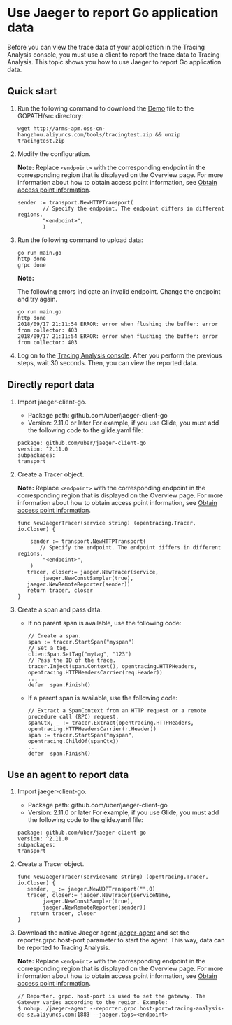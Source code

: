 # Use Jaeger to report Go application data

Before you can view the trace data of your application in the Tracing Analysis console, you must use a client to report the trace data to Tracing Analysis. This topic shows you how to use Jaeger to report Go application data.

## Quick start

1.  Run the following command to download the [Demo](http://arms-apm.oss-cn-hangzhou.aliyuncs.com/tools/tracingtest.zip) file to the GOPATH/src directory:

    ```
    wget http://arms-apm.oss-cn-hangzhou.aliyuncs.com/tools/tracingtest.zip && unzip tracingtest.zip
    ```

2.  Modify the configuration.

    **Note:** Replace `<endpoint>` with the corresponding endpoint in the corresponding region that is displayed on the Overview page. For more information about how to obtain access point information, see [Obtain access point information](#tab2).

    ```
    sender := transport.NewHTTPTransport(
            // Specify the endpoint. The endpoint differs in different regions.
            "<endpoint>",
            )
    ```

3.  Run the following command to upload data:

    ```
    go run main.go
    http done
    grpc done
    ```

    **Note:**

    The following errors indicate an invalid endpoint. Change the endpoint and try again.

    ```
    go run main.go
    http done
    2018/09/17 21:11:54 ERROR: error when flushing the buffer: error from collector: 403
    2018/09/17 21:11:54 ERROR: error when flushing the buffer: error from collector: 403
    ```

4.  Log on to the [Tracing Analysis console](https://tracing-analysis.console.aliyun.com/). After you perform the previous steps, wait 30 seconds. Then, you can view the reported data.


## Directly report data

1.  Import jaeger-client-go.

    -   Package path: github.com/uber/jaeger-client-go
    -   Version: 2.11.0 or later
    For example, if you use Glide, you must add the following code to the glide.yaml file:

    ```
    package: github.com/uber/jaeger-client-go
    version: ^2.11.0
    subpackages:
    transport
    ```

2.  Create a Tracer object.

    **Note:** Replace `<endpoint>` with the corresponding endpoint in the corresponding region that is displayed on the Overview page. For more information about how to obtain access point information, see [Obtain access point information](#tab2).

    ```
    func NewJaegerTracer(service string) (opentracing.Tracer, io.Closer) {
    
        sender := transport.NewHTTPTransport(
           // Specify the endpoint. The endpoint differs in different regions.
            "<endpoint>",
        )
       tracer, closer:= jaeger.NewTracer(service,
            jaeger.NewConstSampler(true),
       jaeger.NewRemoteReporter(sender))
       return tracer, closer
    }
    ```

3.  Create a span and pass data.

    -   If no parent span is available, use the following code:

        ```
        // Create a span.
        span := tracer.StartSpan("myspan")
        // Set a tag.
        clientSpan.SetTag("mytag", "123")
        // Pass the ID of the trace.
        tracer.Inject(span.Context(), opentracing.HTTPHeaders, opentracing.HTTPHeadersCarrier(req.Header))
        ...
        defer  span.Finish()
        ```

    -   If a parent span is available, use the following code:

        ```
        // Extract a SpanContext from an HTTP request or a remote procedure call (RPC) request.
        spanCtx, _ := tracer.Extract(opentracing.HTTPHeaders, opentracing.HTTPHeadersCarrier(r.Header))
        span := tracer.StartSpan("myspan", opentracing.ChildOf(spanCtx))
        ...
        defer  span.Finish()
        ```


## Use an agent to report data

1.  Import jaeger-client-go.

    -   Package path: github.com/uber/jaeger-client-go
    -   Version: 2.11.0 or later
    For example, if you use Glide, you must add the following code to the glide.yaml file:

    ```
    package: github.com/uber/jaeger-client-go
    version: ^2.11.0
    subpackages:
    transport
    ```

2.  Create a Tracer object.

    ```
    func NewJaegerTracer(serviceName string) (opentracing.Tracer, io.Closer) {
       sender, _ := jaeger.NewUDPTransport("",0)
       tracer, closer:= jaeger.NewTracer(serviceName,
            jaeger.NewConstSampler(true),
            jaeger.NewRemoteReporter(sender))
        return tracer, closer
    }
    ```

3.  Download the native Jaeger agent [jaeger-agent](https://arms-apm.oss-cn-hangzhou.aliyuncs.com/tools/jaeger-agent) and set the reporter.grpc.host-port parameter to start the agent. This way, data can be reported to Tracing Analysis.

    **Note:** Replace `<endpoint>` with the corresponding endpoint in the corresponding region that is displayed on the Overview page. For more information about how to obtain access point information, see [Obtain access point information](#tab2).

    ```
    // Reporter. grpc. host-port is used to set the gateway. The Gateway varies according to the region. Example:
    $ nohup. /jaeger-agent --reporter.grpc.host-port=tracing-analysis-dc-sz.aliyuncs.com:1883 --jaeger.tags=<endpoint>
    ```


